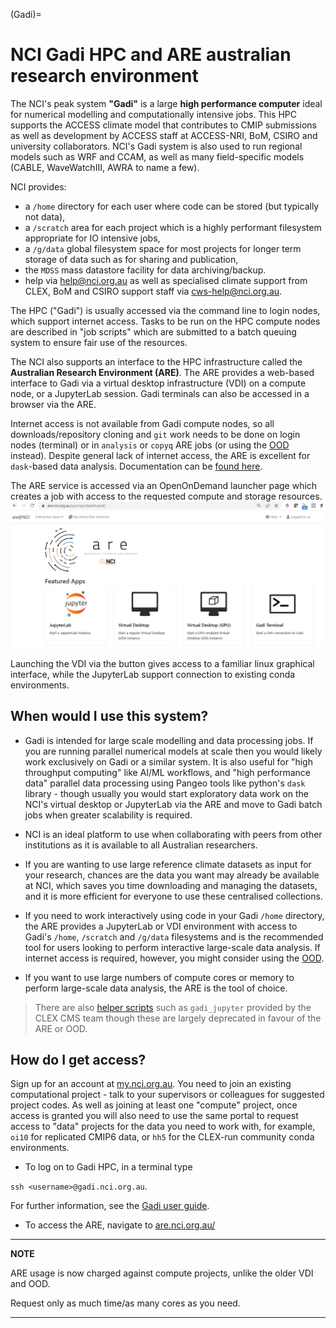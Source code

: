 (Gadi)=
# NCI Gadi HPC and ARE australian research environment

The NCI's peak system **"Gadi"** is a large **high performance computer** ideal for numerical modelling and computationally intensive jobs. This HPC supports the ACCESS climate model that contributes to CMIP submissions as well as development by ACCESS staff at ACCESS-NRI, BoM, CSIRO and university collaborators. NCI's Gadi system is also used to run regional models such as WRF and CCAM, as well as many field-specific models (CABLE, WaveWatchIII, AWRA to name a few). 

NCI provides:
- a `/home` directory for each user where code can be stored (but typically not data), 
- a `/scratch` area for each project which is a highly performant filesystem appropriate for IO intensive jobs, 
- a `/g/data` global filesystem space for most projects for longer term storage of data such as for sharing and publication,
- the `MDSS` mass datastore facility for data archiving/backup.
- help via help@nci.org.au as well as specialised climate support from CLEX, BoM and CSIRO support staff via cws-help@nci.org.au.

The HPC ("Gadi") is usually accessed via the command line to login nodes, which support internet access. Tasks to be run on the HPC compute nodes are described in "job scripts" which are submitted to a batch queuing system to ensure fair use of the resources. 

The NCI also supports an interface to the HPC infrastructure called the **Australian Research Environment (ARE)**. The ARE provides a web-based interface to Gadi via a virtual desktop infrastructure (VDI) on a compute node, or a JupyterLab session. Gadi terminals can also be accessed in a browser via the ARE. 

Internet access is not available from Gadi compute nodes, so all downloads/repository cloning and `git` work needs to be done on login nodes (terminal) or in `analysis` or `copyq` ARE jobs (or using the [OOD](https://acdguide.github.io/BigData/platforms/platforms-nci-ood.html) instead). Despite general lack of internet access, the ARE is excellent for `dask`-based data analysis. Documentation can be [found here](https://opus.nci.org.au/display/Help/ARE+User+Guide).

The ARE service is accessed via an OpenOnDemand launcher page which creates a job with access to the requested compute and storage resources.
![ARE launcher](../images/ARE-launcher1.png)

Launching the VDI via the button gives access to a familiar linux graphical interface, while the JupyterLab support connection to existing conda environments.

## When would I use this system? 

- Gadi is intended for large scale modelling and data processing jobs. If you are running parallel numerical models at scale then you would likely work exclusively on Gadi or a similar system. It is also useful for "high throughput computing" like AI/ML workflows, and "high performance data" parallel data processing using Pangeo tools like python's `dask` library - though usually you would start exploratory data work on the NCI's virtual desktop or JupyterLab via the ARE and move to Gadi batch jobs when greater scalability is required.

- NCI is an ideal platform to use when collaborating with peers from other institutions as it is available to all Australian researchers. 
- If you are wanting to use large reference climate datasets as input for your research, chances are the data you want may already be available at NCI, which saves you time downloading and managing the datasets, and it is more efficient for everyone to use these centralised collections.
- If you need to work interactively using code in your Gadi `/home` directory, the ARE provides a JupyterLab or VDI environment with access to Gadi's `/home`, `/scratch` and `/g/data` filesystems and is the recommended tool for users looking to perform interactive large-scale data analysis. If internet access is required, however, you might consider using the [OOD](https://acdguide.github.io/BigData/platforms/platforms-nci-ood.html). 
- If you want to use large numbers of compute cores or memory to perform large-scale data analysis, the ARE is the tool of choice.

> There are also [helper scripts](https://github.com/coecms/nci_scripts) such as `gadi_jupyter` provided by the CLEX CMS team though these are largely deprecated in favour of the ARE or OOD. 


## How do I get access? 
Sign up for an account at [my.nci.org.au](https://my.nci.org.au/mancini/). You need to join an existing computational project - talk to your supervisors or colleagues for suggested project codes. As well as joining at least one "compute" project, once access is granted you will also need to use the same portal to request access to "data" projects for the data you need to work with, for example, `oi10` for replicated CMIP6 data, or `hh5` for the CLEX-run community conda environments.

* To log on to Gadi HPC, in a terminal type 

`ssh <username>@gadi.nci.org.au`.

For further information, see the [Gadi user guide](https://opus.nci.org.au/display/Help/Gadi+User+Guide).

* To access the ARE, navigate to [are.nci.org.au/](https://are.nci.org.au/)

---
**NOTE** 

ARE usage is now charged against compute projects, unlike the older VDI and OOD. 

Request only as much time/as many cores as you need.

---
